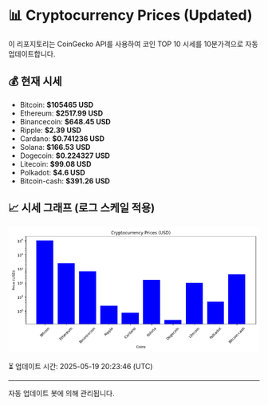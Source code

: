 
# 📊 Cryptocurrency Prices (Updated)

이 리포지토리는 CoinGecko API를 사용하여 코인 TOP 10 시세를 10분가격으로 자동 업데이트합니다.

## 💰 현재 시세
- Bitcoin: **$105465 USD**
- Ethereum: **$2517.99 USD**
- Binancecoin: **$648.45 USD**
- Ripple: **$2.39 USD**
- Cardano: **$0.741236 USD**
- Solana: **$166.53 USD**
- Dogecoin: **$0.224327 USD**
- Litecoin: **$99.08 USD**
- Polkadot: **$4.6 USD**
- Bitcoin-cash: **$391.26 USD**

## 📈 시세 그래프 (로그 스케일 적용)
![Crypto Prices](crypto_prices.png)

⏳ 업데이트 시간: 2025-05-19 20:23:46 (UTC)

---
자동 업데이트 봇에 의해 관리됩니다.
